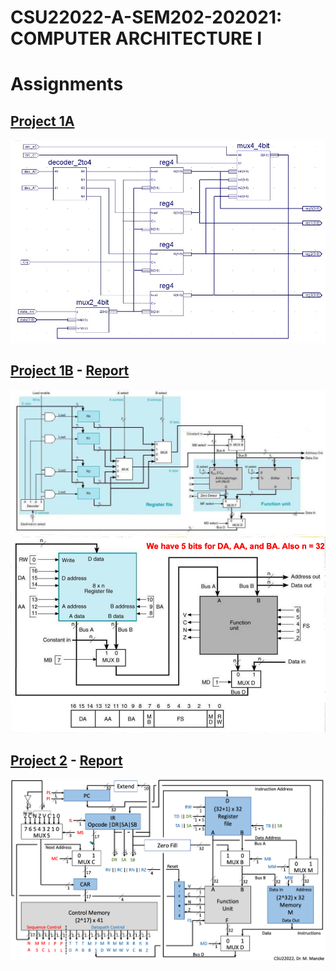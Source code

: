 # CSU22022-A-SEM202-202021: COMPUTER ARCHITECTURE I

# Assignments

## [Project 1A](https://github.com/JohnWesleyK/CSU22022-Computer-Architecture/tree/master/1A%20-%20Register%20File%2032Bit)

![registerfile](https://github.com/JohnWesleyK/College/blob/master/Year%202%20SF/1.%20Michaelmas%20Term/Computer%20Architecture%201/README_images/RegisterFile.png)

## [Project 1B](https://github.com/JohnWesleyK/CSU22022-Computer-Architecture/tree/master/1B%20-%20Datapath) - [Report](https://github.com/JohnWesleyK/CSU22022-Computer-Architecture/blob/master/1B%20-%20Datapath/Project%201%20B%20%E2%80%90%20Datapath%20Design%20Report.pdf)

![datapath2](https://github.com/JohnWesleyK/College/blob/master/Year%202%20SF/1.%20Michaelmas%20Term/Computer%20Architecture%201/README_images/Datapath2.png)
![datapath](https://github.com/JohnWesleyK/College/blob/master/Year%202%20SF/1.%20Michaelmas%20Term/Computer%20Architecture%201/README_images/Datapath1.png)

## [Project 2](https://github.com/JohnWesleyK/CSU22022-Computer-Architecture/tree/master/2%20-%20Processor) - [Report](https://github.com/JohnWesleyK/CSU22022-Computer-Architecture/blob/master/2%20-%20Processor/Project%202%20Processor.pdf)

![processor](https://github.com/JohnWesleyK/College/blob/master/Year%202%20SF/1.%20Michaelmas%20Term/Computer%20Architecture%201/README_images/Processor.png)
